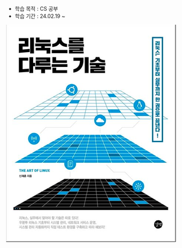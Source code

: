 - 학습 목적 : CS 공부
- 학습 기간 : 24.02.19 ~ 

![image-20240219094328169](images/README/image-20240219094328169.png)